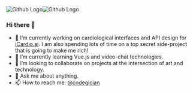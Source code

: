 <div style="display:inline-block; width:auto; height:auto">
<div style="float:left" flex="33%">
  <img   src="https://media.giphy.com/media/du3J3cXyzhj75IOgvA/giphy.gif" title="Github Logo">
</div>
<div style="float:left" flex="66%">
  <img  src="https://media-exp1.licdn.com/dms/image/C4D16AQH2uQsXrH_nbA/profile-displaybackgroundimage-shrink_350_1400/0?e=1599091200&v=beta&t=cdGPW8b0xSdcJTrGV-EY3x5I2nR0dXoUySCCgVotjnI" title="Github Logo">
</div>
</div>


### Hi there 👋

- 🔭 I’m currently working on cardiological interfaces and API design for [iCardio.ai](icardio.ai). 
I am also spending lots of time on a top secret side-project that is going to make me rich!
- 🌱 I’m currently learning Vue.js and video-chat technologies.
- 👯 I’m looking to collaborate on projects at the intersection of art and technology.
- 💬 Ask me about anything.
- 📫 How to reach me: [@codegician](twitter.com/codegician)
